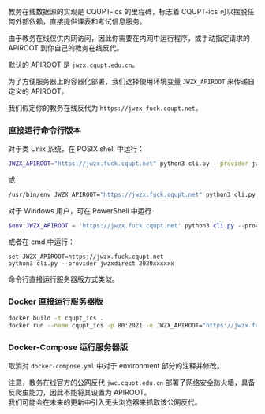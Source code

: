 教务在线数据源的实现是 CQUPT-ics 的里程碑，标志着 CQUPT-ics 可以摆脱任何外部依赖，直接提供课表和考试信息服务。

由于教务在线仅供内网访问，因此你需要在内网中运行程序，或手动指定请求的 APIROOT 到你自己的教务在线反代。

默认的 APIROOT 是 `jwzx.cqupt.edu.cn`。

为了方便服务器上的容器化部署，我们选择使用环境变量 `JWZX_APIROOT` 来传递自定义的 APIROOT。

我们假定你的教务在线反代为 `https://jwzx.fuck.cqupt.net`。

### 直接运行命令行版本
对于类 Unix 系统，在 POSIX shell 中运行：
```bash
JWZX_APIROOT="https://jwzx.fuck.cqupt.net" python3 cli.py --provider jwzxdirect 2020xxxxxx
```
或  
```bash
/usr/bin/env JWZX_APIROOT="https://jwzx.fuck.cqupt.net" python3 cli.py --provider jwzxdirect 2020xxxxxx
```

对于 Windows 用户，可在 PowerShell 中运行：
```powershell
$env:JWZX_APIROOT = 'https://jwzx.fuck.cqupt.net' python3 cli.py --provider jwzxdirect 2020xxxxxx
```
或者在 cmd 中运行：
```batch
set JWZX_APIROOT=https://jwzx.fuck.cqupt.net
python3 cli.py --provider jwzxdirect 2020xxxxxx
```

命令行直接运行服务器版方式类似。

### Docker 直接运行服务器版
```bash
docker build -t cqupt_ics .
docker run --name cqupt_ics -p 80:2021 -e JWZX_APIROOT="https://jwzx.fuck.cqupt.net" cqupt_ics
```

### Docker-Compose 运行服务器版
取消对 `docker-compose.yml` 中对于 environment 部分的注释并修改。

注意，教务在线官方的公网反代 `jwc.cqupt.edu.cn` 部署了网络安全防火墙，具备反爬虫能力，因此不能将其设置为 APIROOT。  
我们可能会在未来的更新中引入无头浏览器来抓取该公网反代。